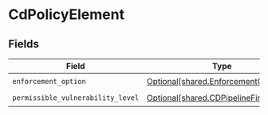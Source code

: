 # CdPolicyElement


## Fields

| Field                                                                                      | Type                                                                                       | Required                                                                                   | Description                                                                                |
| ------------------------------------------------------------------------------------------ | ------------------------------------------------------------------------------------------ | ------------------------------------------------------------------------------------------ | ------------------------------------------------------------------------------------------ |
| `enforcement_option`                                                                       | [Optional[shared.EnforcementOption]](undefined/models/shared/enforcementoption.md)         | :heavy_check_mark:                                                                         | N/A                                                                                        |
| `permissible_vulnerability_level`                                                          | [Optional[shared.CDPipelineFindingRisk]](undefined/models/shared/cdpipelinefindingrisk.md) | :heavy_check_mark:                                                                         | N/A                                                                                        |